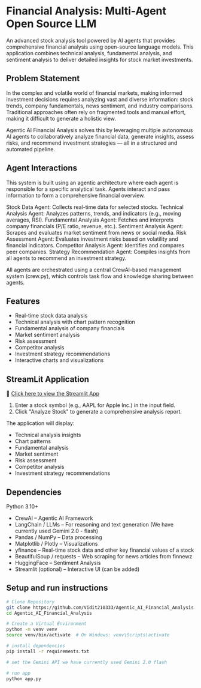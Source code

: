 # Financial Analysis: Multi-Agent Open Source LLM

An advanced stock analysis tool powered by AI agents that provides comprehensive financial analysis using open-source language models. This application combines technical analysis, fundamental analysis, and sentiment analysis to deliver detailed insights for stock market investments.

## Problem Statement 

In the complex and volatile world of financial markets, making informed investment decisions requires analyzing vast and diverse information: stock trends, company fundamentals, news sentiment, and industry comparisons. Traditional approaches often rely on fragmented tools and manual effort, making it difficult to generate a holistic view.

Agentic AI Financial Analysis solves this by leveraging multiple autonomous AI agents to collaboratively analyze financial data, generate insights, assess risks, and recommend investment strategies — all in a structured and automated pipeline.

## Agent Interactions 

This system is built using an agentic architecture where each agent is responsible for a specific analytical task. Agents interact and pass information to form a comprehensive financial overview.

Stock Data Agent: Collects real-time data for selected stocks.
Technical Analysis Agent: Analyzes patterns, trends, and indicators (e.g., moving averages, RSI).
Fundamental Analysis Agent: Fetches and interprets company financials (P/E ratio, revenue, etc.).
Sentiment Analysis Agent: Scrapes and evaluates market sentiment from news or social media.
Risk Assessment Agent: Evaluates investment risks based on volatility and financial indicators.
Competitor Analysis Agent: Identifies and compares peer companies.
Strategy Recommendation Agent: Compiles insights from all agents to recommend an investment strategy.

All agents are orchestrated using a central CrewAI-based management system (crew.py), which controls task flow and knowledge sharing between agents.

## Features

- Real-time stock data analysis
- Technical analysis with chart pattern recognition
- Fundamental analysis of company financials
- Market sentiment analysis
- Risk assessment
- Competitor analysis
- Investment strategy recommendations
- Interactive charts and visualizations

## StreamLit Application  


🔗 [Click here to view the Streamlit App](https://agenticaifinancialanalysis-btrgxqvr3z4bhpjj2oyuov.streamlit.app/)

1. Enter a stock symbol (e.g., AAPL for Apple Inc.) in the input field.
2. Click "Analyze Stock" to generate a comprehensive analysis report.

The application will display:
- Technical analysis insights
- Chart patterns
- Fundamental analysis
- Market sentiment
- Risk assessment
- Competitor analysis
- Investment strategy recommendations

## Dependencies

Python 3.10+

- CrewAI – Agentic AI Framework
- LangChain / LLMs – For reasoning and text generation (We have currently used Gemini 2.0 - flash)
- Pandas / NumPy – Data processing
- Matplotlib / Plotly – Visualizations
- yfinance – Real-time stock data and other key financial values of a stock
- BeautifulSoup / requests – Web scraping for news articles from finnewz
- HuggingFace – Sentiment Analysis
- Streamlit (optional) – Interactive UI (can be added)


## Setup and run instructions 

```bash
# Clone Repository 
git clone https://github.com/Vidit210333/Agentic_AI_Financial_Analysis.git
cd Agentic_AI_Financial_Analysis

# Create a Virtual Environment
python -m venv venv
source venv/bin/activate  # On Windows: venv\Scripts\activate

# install dependencies
pip install -r requirements.txt

# set the Gemini API we have currently used Gemini 2.0 flash 

# run app
python app.py
